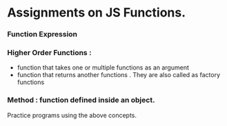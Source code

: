 # Assignments on JS Functions.

<h3>Function Expression<h3>
<h3>Higher Order Functions : </h3>
<ul>
    <li>function that takes one or multiple functions as an argument</li>
    <li>function that returns another functions . They are also called as factory functions</li>
</ul>
<h3>Method : function defined inside an object.</h3>

<p>Practice programs using the above concepts.</p>
    

